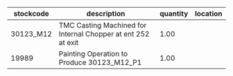 |stockcode|description|quantity|location|
|---------|-----------|--------|--------|
|30123_M12|TMC Casting Machined for Internal Chopper at ent 252 at exit|1.00||
|19989|Painting Operation to Produce 30123_M12_P1|1.00||

